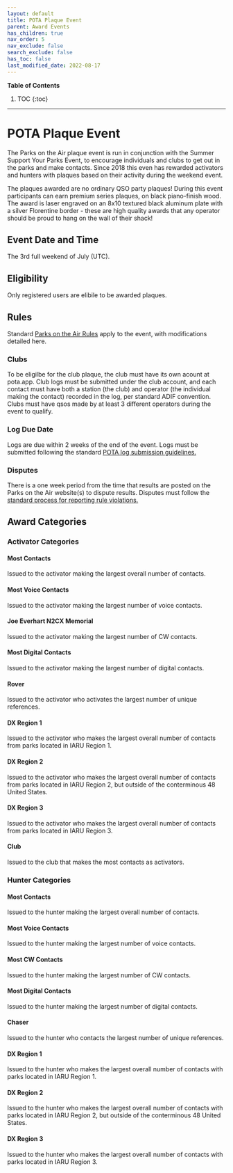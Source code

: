```yaml
---
layout: default
title: POTA Plaque Event
parent: Award Events
has_children: true
nav_order: 5
nav_exclude: false
search_exclude: false
has_toc: false
last_modified_date: 2022-08-17
---
```


**Table of Contents**
1. TOC
{:toc}
---

# POTA Plaque Event
The Parks on the Air plaque event is run in conjunction with the Summer Support Your Parks Event, to encourage individuals and clubs to get out in the parks and make contacts. Since 2018 this even has rewarded activators and hunters with plaques based on their activity during the weekend event.

The plaques awarded are no ordinary QSO party plaques! During this event participants can earn premium series plaques, on black piano-finish wood. The award is laser engraved on an 8x10 textured black aluminum plate with a silver Florentine border - these are high quality awards that any operator should be proud to hang on the wall of their shack!

## Event Date and Time
The 3rd full weekend of July (UTC).

## Eligibility
Only registered users are elibile to be awarded plaques.

## Rules
Standard [Parks on the Air Rules](/docs/rules.html) apply to the event, with modifications detailed here.

### Clubs
To be eligilbe for the club plaque, the club must have its own acount at pota.app. Club logs must be submitted under the club account, and each contact must have both a station (the club) and operator (the individual making the contact) recorded in the log, per standard ADIF convention. Clubs must have qsos made by at least 3 different operators during the event to qualify.

### Log Due Date
Logs are due within 2 weeks of the end of the event. 
Logs must be submitted following the standard [POTA log submission guidelines.](/docs/activator_reference/submitting_logs.html)

### Disputes
There is a one week period from the time that results are posted on the Parks on the Air website(s) to dispute results. Disputes must follow the [standard process for reporting rule violations.](/docs/rules.html#reporting-violations-of-the-rules)

## Award Categories

### Activator Categories
#### Most Contacts
Issued to the activator making the largest overall number of contacts.

#### Most Voice Contacts
Issued to the activator making the largest number of voice contacts.

#### Joe Everhart N2CX Memorial
Issued to the activator making the largest number of CW contacts.

#### Most Digital Contacts
Issued to the activator making the largest number of digital contacts.

#### Rover
Issued to the activator who activates the largest number of unique references.

#### DX Region 1
Issued to the activator who makes the largest overall number of contacts from parks located in IARU Region 1.

#### DX Region 2
Issued to the activator who makes the largest overall number of contacts from parks located in IARU Region 2, but outside of the conterminous 48 United States.

#### DX Region 3
Issued to the activator who makes the largest overall number of contacts from parks located in IARU Region 3.

#### Club
Issued to the club that makes the most contacts as activators.

### Hunter Categories
#### Most Contacts
Issued to the hunter making the largest overall number of contacts.

#### Most Voice Contacts
Issued to the hunter making the largest number of voice contacts.

#### Most CW Contacts
Issued to the hunter making the largest number of CW contacts.

#### Most Digital Contacts
Issued to the hunter making the largest number of digital contacts.

#### Chaser
Issued to the hunter who contacts the largest number of unique references.

#### DX Region 1
Issued to the hunter who makes the largest overall number of contacts with parks located in IARU Region 1.

#### DX Region 2
Issued to the hunter who makes the largest overall number of contacts with parks located in IARU Region 2, but outside of the conterminous 48 United States.

#### DX Region 3
Issued to the hunter who makes the largest overall number of contacts with parks located in IARU Region 3.